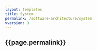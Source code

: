 ```yaml
---
layout: templates
title: System
permalink: /software-architecture/system
vversion: 3
---
```



## {{page.permalink}} 